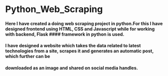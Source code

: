# Python_Web_Scraping

#### Here I have created a doing web scraping project in python.For this I have designed frontend using HTML, CSS and Javascript while for working with backend, Flask #### framework in python is used.
#### I have designed a website which takes the data related to latest technologies from a site, scrapes it and generates an automatic post, which further can be 
#### downloaded as an image and shared on social media handles.
